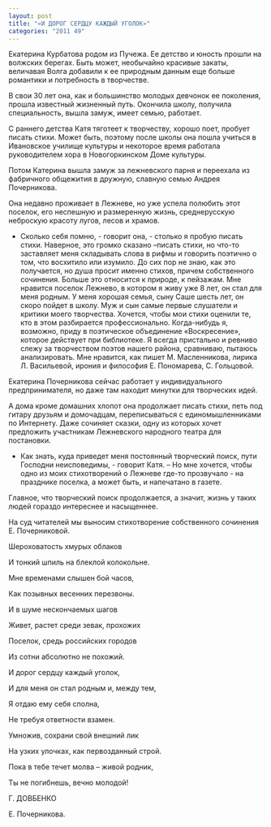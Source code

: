 ```yaml
---
layout: post
title: "«И ДОРОГ СЕРДЦУ КАЖДЫЙ УГОЛОК»"
categories: "2011 49"
---
```


Екатерина Курбатова родом из Пучежа. Ее детство и юность прошли на волжских берегах. Быть может, необычайно красивые закаты, величавая Волга добавили к ее природным данным еще больше романтики и потребность в творчестве.

В свои 30 лет она, как и  большинство молодых девчонок ее поколения, прошла известный жизненный путь.  Окончила школу, получила специальность, вышла замуж, имеет семью, работает.

С раннего детства Катя тяготеет к  творчеству, хорошо поет, пробует писать стихи. Может быть, поэтому после школы  она пошла учиться в Ивановское училище культуры и некоторое время работала  руководителем хора в Новогоркинском Доме культуры.

Потом Катерина вышла замуж за лежневского  парня и переехала из фабричного общежития в дружную, славную семью Андрея  Почерникова.

Она недавно проживает в Лежневе,  но уже успела полюбить этот поселок, его неспешную и размеренную жизнь,  среднерусскую неброскую красоту лугов, лесов и храмов.

- Сколько себя помню, - говорит  она, - столько я пробую писать стихи. Наверное, это громко сказано –писать  стихи, но что-то заставляет меня складывать слова в рифмы и говорить поэтично о  том, что восхитило или изумило. До сих пор не знаю, как это получается, но душа  просит именно стихов, причем собственного сочинения. Больше это относится к  природе, к пейзажам. Мне нравится поселок Лежнево, в котором я живу уже 8 лет,  он стал для меня родным. У меня хорошая семья, сыну Саше шесть лет, он скоро  пойдет в школу. Муж и сын самые первые слушатели и критики моего творчества.  Хочется, чтобы мои стихи оценили те, кто в этом разбирается профессионально. Когда-нибудь  я, возможно, приду в поэтическое объединение «Воскресение», которое действует  при библиотеке. Я всегда пристально и ревниво слежу за творчеством поэтов  нашего района, сравниваю, пытаюсь анализировать. Мне нравится, как пишет М.  Масленникова, лирика Л. Васильевой, ирония и философия Е. Пономарева, С.  Гольцовой.

Екатерина Почерникова сейчас  работает у индивидуального предпринимателя, но даже там находит минутки для  творческих идей.

А дома кроме домашних хлопот она  продолжает писать стихи, петь под гитару друзьям и домочадцам, переписываться с  единомышленниками по Интернету. Даже сочиняет сказки, одну из которых хочет  предложить участникам Лежневского народного театра для постановки.

- Как знать, куда приведет меня постоянный  творческий поиск, пути Господни неисповедимы, - говорит Катя. – Но мне хочется,  чтобы одно из моих стихотворений о Лежневе где-то прозвучало - на празднике  поселка, а может быть, и напечатано в газете.



Главное, что творческий поиск  продолжается, а значит, жизнь у таких людей гораздо интереснее и насыщеннее.

На суд читателей мы выносим  стихотворение собственного сочинения Е. Почерниковой.

Шероховатость хмурых облаков

И тонкий шпиль на блеклой  колокольне.

Мне временами слышен бой часов,

Как позывных весенних перезвоны.

И в шуме нескончаемых шагов

Живет, растет среди зевак,  прохожих

Поселок, средь российских городов

Из сотни абсолютно не похожий.

И дорог сердцу каждый уголок,

И для меня он стал родным и,  между тем,

Я отдаю ему себя сполна,

Не требуя ответности взамен.

Умножив, сохрани свой внешний лик

На узких улочках, как  первозданный строй.

Пока в тебе течет молва – живой  родник,

Ты не погибнешь, вечно молодой!

Г. ДОВБЕНКО

Е. Почерникова.


